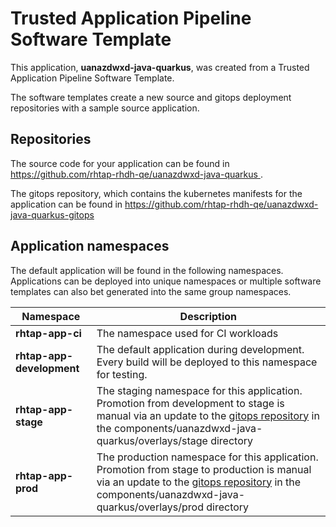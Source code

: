 # Trusted Application Pipeline Software Template

This application, **uanazdwxd-java-quarkus**, was created from a Trusted Application Pipeline Software Template.

The software templates create a new source and gitops deployment repositories with a sample source application. 

## Repositories

The source code for your application can be found in [https://github.com/rhtap-rhdh-qe/uanazdwxd-java-quarkus ](https://github.com/rhtap-rhdh-qe/uanazdwxd-java-quarkus ).
 
The gitops repository, which contains the kubernetes manifests for the application can be found in 
[https://github.com/rhtap-rhdh-qe/uanazdwxd-java-quarkus-gitops ](https://github.com/rhtap-rhdh-qe/uanazdwxd-java-quarkus-gitops ) 

## Application namespaces 

The default application will be found in the following namespaces. Applications can be deployed into unique namespaces or multiple software templates can also bet generated into the same group namespaces.  

|  Namespace   |  Description   |  
| -------- | -------- |
| **rhtap-app-ci** | The namespace used for CI workloads |
| **rhtap-app-development** | The default application during development. Every build will be deployed to this namespace for testing. |
| **rhtap-app-stage** | The staging namespace for this application. Promotion from development to stage is manual via an update to the [gitops repository](https://github.com/rhtap-rhdh-qe/uanazdwxd-java-quarkus-gitops ) in the components/uanazdwxd-java-quarkus/overlays/stage directory |
| **rhtap-app-prod** | The production namespace for this application. Promotion from stage to production is manual via an update to the [gitops repository](https://github.com/rhtap-rhdh-qe/uanazdwxd-java-quarkus-gitops ) in the components/uanazdwxd-java-quarkus/overlays/prod directory |